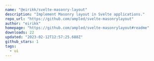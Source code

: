 ```yaml
---
name: "@eirikk/svelte-masonry-layout"
description: "Implement Masonry layout in Svelte applications."
repo_url: "https://github.com/ampled/svelte-masonrylayout"
author: "eirikk"
homepage: "https://github.com/ampled/svelte-masonrylayout#readme"
downloads: 22
updated: "2023-02-12T12:57:25.688Z"
github_stars: 1
tags: 
  - ui
---
```


